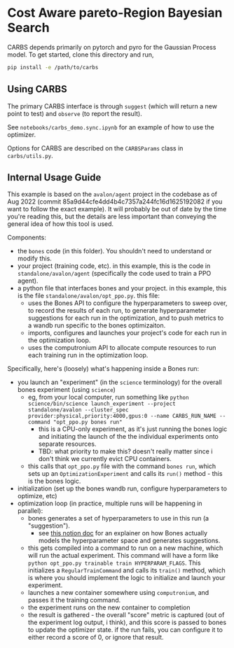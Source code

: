 # Cost Aware pareto-Region Bayesian Search

CARBS depends primarily on pytorch and pyro for the Gaussian Process model. To get started, clone this directory and run,

```bash
pip install -e /path/to/carbs
```

## Using CARBS

The primary CARBS interface is through `suggest` (which will return a new point to test) and `observe` (to report the result).

See `notebooks/carbs_demo.sync.ipynb` for an example of how to use the optimizer.

Options for CARBS are described on the `CARBSParams` class in `carbs/utils.py`.



## Internal Usage Guide

This example is based on the `avalon/agent` project in the codebase as of Aug 2022 (commit 85a9d44cfe4dd4b4c7357a244fc16d1625192082 if you want to follow the exact example). It will probably be out of date by the time you're reading this, but the details are less important than conveying the general idea of how this tool is used.

Components:
- the `bones` code (in this folder). You shouldn't need to understand or modify this.
- your project (training code, etc). in this example, this is the code in `standalone/avalon/agent` (specifically the code used to train a PPO agent).
- a python file that interfaces bones and your project. in this example, this is the file `standalone/avalon/opt_ppo.py`. this file:
    - uses the Bones API to configure the hyperparameters to sweep over, to record the results of each run, to generate hyperparameter suggestions for each run in the optimization, and to push metrics to a wandb run specific to the bones optimizaiton. 
    - imports, configures and launches your project's code for each run in the optimization loop.
    - uses the computronium API to allocate compute resources to run each training run in the optimization loop.


Specifically, here's (loosely) what's happening inside a Bones run:
- you launch an "experiment" (in the `science` terminology) for the overall bones experiment (using `science`)
  - eg, from your local computer, run something like `python science/bin/science launch_experiment --project standalone/avalon --cluster_spec provider:physical,priority:4000,gpus:0 --name CARBS_RUN_NAME --command "opt_ppo.py bones run"`
    - this is a CPU-only experiment, as it's just running the bones logic and initiating the launch of the the individual experiments onto separate resources.
    - TBD: what priority to make this? doesn't really matter since i don't think we currently evict CPU containers.
  - this calls that `opt_ppo.py` file with the command `bones run`, which sets up an  `OptimizationExperiment` and calls its `run()` method - this is the bones logic.
- initialization (set up the bones wandb run, configure hyperparameters to optimize, etc)
- optimization loop (in practice, multiple runs will be happening in parallel):
  - bones generates a set of hyperparameters to use in this run (a "suggestion").
    - see [this notion doc](notion.so/generallyintelligent/Ellie-s-BONES-readme-d565d9a7d8084bc1a85354fbdb2e22a4) for an explainer on how Bones actually models the hyperparameter space and generates suggestions.
  - this gets compiled into a command to run on a new machine, which will run the actual experiment. This command will have a form like `python opt_ppo.py trainable train HYPERPARAM_FLAGS`. This initializes a `RegularTrainCommand` and calls its `train()` method, which is where you should implement the logic to initialize and launch your experiment.
  - launches a new container somewhere using `computronium`, and passes it the training command.
  - the experiment runs on the new container to completion
  - the result is gathered - the overall "score" metric is captured (out of the experiment log output, i think), and this score is passed to bones to update the optimizer state. if the run fails, you can configure it to either record a score of 0, or ignore that result.



